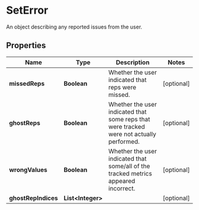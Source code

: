 

# SetError

An object describing any reported issues from the user.

## Properties

| Name | Type | Description | Notes |
|------------ | ------------- | ------------- | -------------|
|**missedReps** | **Boolean** | Whether the user indicated that reps were missed. |  [optional] |
|**ghostReps** | **Boolean** | Whether the user indicated that some reps that were tracked were not actually performed. |  [optional] |
|**wrongValues** | **Boolean** | Whether the user indicated that some/all of the tracked metrics appeared incorrect. |  [optional] |
|**ghostRepIndices** | **List&lt;Integer&gt;** |  |  [optional] |



